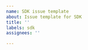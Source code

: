 ```yaml
---
name: SDK issue template
about: Issue template for SDK
title: ''
labels: sdk
assignees: ''

---
```

